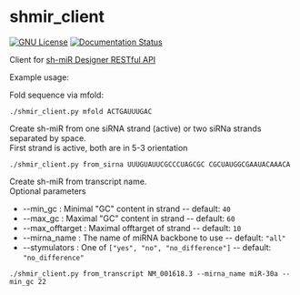 # shmir_client #
[![GNU License](http://img.shields.io/badge/license-GNU-blue.svg)](http://www.gnu.org/licenses/gpl.html)
[![Documentation Status](https://readthedocs.org/projects/shmir-client/badge/?version=latest)](https://readthedocs.org/projects/shmir-client/?badge=latest)

Client for [sh-miR Designer RESTful API](https://github.com/Nozdi/shmir)

Example usage:

Fold sequence via mfold:
```
./shmir_client.py mfold ACTGAUUUGAC
```

Create sh-miR from one siRNA strand (active) or two siRNa strands separated by space.<br>
First strand is active, both are in 5-3 orientation
```
./shmir_client.py from_sirna UUUGUAUUCGCCCUAGCGC CGCUAUGGCGAAUACAAACA
```

Create sh-miR from transcript name.<br>
Optional parameters
* --min_gc : Minimal "GC" content in strand -- default: `40`
* --max_gc : Maximal "GC" content in strand -- default: `60`
* --max_offtarget : Maximal offtarget of strand -- default: `10`
* --mirna_name : The name of miRNA backbone to use -- default: `"all"`
* --stymulators : One of `["yes", "no", "no_difference"]` -- default: `"no_difference"`
```
./shmir_client.py from_transcript NM_001618.3 --mirna_name miR-30a --min_gc 22
```
